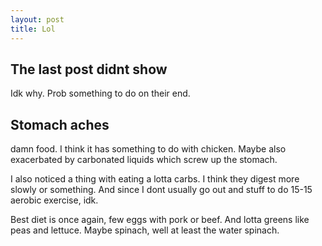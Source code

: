 ```yaml
---
layout: post
title: Lol
---
```


## The last post didnt show

Idk why. Prob something to do on their end.

## Stomach aches

damn food. I think it has something to do with chicken. Maybe also exacerbated by carbonated liquids which screw up the stomach.

I also noticed a thing with eating a lotta carbs. I think they digest more slowly or something. And since I dont usually go out and stuff to do 15-15 aerobic exercise, idk.

Best diet is once again, few eggs with pork or beef. And lotta greens like peas and lettuce. Maybe spinach, well at least the water spinach.
